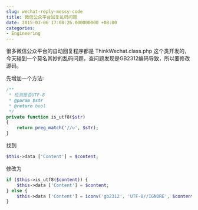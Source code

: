 ```yaml
---
slug: wechat-reply-messy-code
title: 微信公众平台回复乱码问题
date: 2015-03-06 17:08:26.000000000 +08:00
categories:
- Engineering
---
```

很多微信公众平台的自动回复程序都是 ThinkWechat.class.php 这个类开发的，今天碰到一个莫名其妙的乱码问题，查问题发现是GB2312编码导致，所以要修改源码。

先增加一个方法:

```php
/**
 * 检测是否UTF-8
 * @param $str
 * @return bool
 */
private function is_utf8($str)
{
    return preg_match('//u', $str);
}
```

找到

```php
$this->data ['Content'] = $content;
```

修改为

```php
if ($this->is_utf8($content)) {
    $this->data ['Content'] = $content;
} else {
    $this->data ['Content'] = iconv('gb2312', 'UTF-8//IGNORE', $content);
}
```
